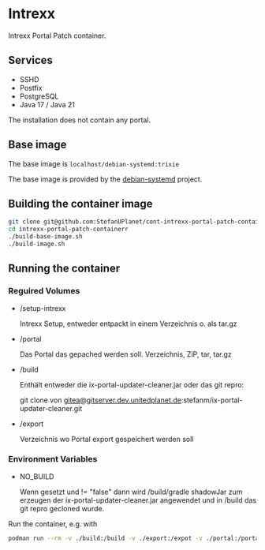 # Intrexx

Intrexx Portal Patch container.

## Services

* SSHD
* Postfix
* PostgreSQL
* Java 17 / Java 21

The installation does not contain any portal.

## Base image

The base image is `localhost/debian-systemd:trixie`

The base image is provided by the [debian-systemd](https://github.com/veita/cont-debian-systemd)
project.

## Building the container image

```bash
git clone git@github.com:StefanUPlanet/cont-intrexx-portal-patch-container.git intrexx-portal-patch-container
cd intrexx-portal-patch-containerr
./build-base-image.sh
./build-image.sh
```

## Running the container

### Reguired Volumes

* /setup-intrexx

    Intrexx Setup, entweder entpackt in einem Verzeichnis o. als tar.gz

* /portal

    Das Portal das gepached werden soll. Verzeichnis, ZiP, tar, tar.gz

* /build

    Enthält entweder die ix-portal-updater-cleaner.jar oder das git repro:

    git clone von <gitea@gitserver.dev.unitedplanet.de>:stefanm/ix-portal-updater-cleaner.git

* /export

    Verzeichnis wo Portal export gespeichert werden soll

### Environment Variables

* NO_BUILD

    Wenn gesetzt und != "false" dann wird /build/gradle shadowJar zum erzeugen der ix-portal-updater-cleaner.jar angewendet und in /build das git
    repro gecloned wurde.

Run the container, e.g. with

```bash
podman run --rm -v ./build:/build -v ./export:/expot -v ./portal:/portal -v ./setup:/intrexx-setup ./localhost/intrexx-portal-patch-container:latest

```
